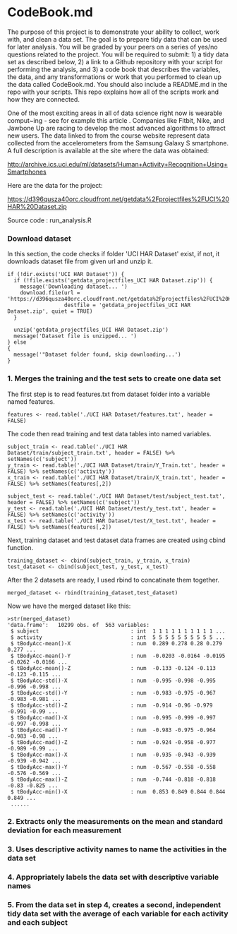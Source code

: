 # CodeBook.md

The purpose of this project is to demonstrate your ability to collect, work with, and clean a data set. The goal is to prepare tidy data that can be used for later analysis. You will be graded by your peers on a series of yes/no questions related to the project. You will be required to submit: 1) a tidy data set as described below, 2) a link to a Github repository with your script for performing the analysis, and 3) a code book that describes the variables, the data, and any transformations or work that you performed to clean up the data called CodeBook.md. You should also include a README.md in the repo with your scripts. This repo explains how all of the scripts work and how they are connected.

One of the most exciting areas in all of data science right now is wearable comput~ing - see for example this article . Companies like Fitbit, Nike, and Jawbone Up are racing to develop the most advanced algorithms to attract new users. The data linked to from the course website represent data collected from the accelerometers from the Samsung Galaxy S smartphone. A full description is available at the site where the data was obtained:

http://archive.ics.uci.edu/ml/datasets/Human+Activity+Recognition+Using+Smartphones

Here are the data for the project:

https://d396qusza40orc.cloudfront.net/getdata%2Fprojectfiles%2FUCI%20HAR%20Dataset.zip

Source code : run_analysis.R

### Download dataset ###

In this section, the code checks if folder 'UCI HAR Dataset' exist, if not, it downloads dataset file from given url and unzip it. 

    if (!dir.exists('UCI HAR Dataset')) {
      if (!file.exists('getdata_projectfiles_UCI HAR Dataset.zip')) {
        message('Downloading dataset... ')
        download.file(url = 'https://d396qusza40orc.cloudfront.net/getdata%2Fprojectfiles%2FUCI%20HAR%20Dataset.zip', 
                      destfile = 'getdata_projectfiles_UCI HAR Dataset.zip', quiet = TRUE)
      }
      
      unzip('getdata_projectfiles_UCI HAR Dataset.zip')
      message('Dataset file is unzipped... ')
    } else
    {
      message('"Dataset folder found, skip downloading...')
    }

### 1. Merges the training and the test sets to create one data set ###

The first step is to read features.txt from dataset folder into a variable named features.

    features <- read.table('./UCI HAR Dataset/features.txt', header = FALSE)

The code then read training and test data tables into named variables.

    subject_train <- read.table('./UCI HAR Dataset/train/subject_train.txt', header = FALSE) %>% setNames(c('subject'))
    y_train <- read.table('./UCI HAR Dataset/train/Y_Train.txt', header = FALSE) %>% setNames(c('activity'))
    x_train <- read.table('./UCI HAR Dataset/train/X_train.txt', header = FALSE) %>% setNames(features[,2])
    
    subject_test <- read.table('./UCI HAR Dataset/test/subject_test.txt', header = FALSE) %>% setNames(c('subject'))
    y_test <- read.table('./UCI HAR Dataset/test/y_test.txt', header = FALSE) %>% setNames(c('activity'))
    x_test <- read.table('./UCI HAR Dataset/test/X_test.txt', header = FALSE) %>% setNames(features[,2])

Next, training dataset and test dataset data frames are created using cbind function.

    training_dataset <- cbind(subject_train, y_train, x_train)
    test_dataset <- cbind(subject_test, y_test, x_test)

After the 2 datasets are ready, I used rbind to concatinate them together.

    merged_dataset <- rbind(training_dataset,test_dataset)

Now we have the merged dataset like this:

    >str(merged_dataset)
    'data.frame':	10299 obs. of  563 variables:
     $ subject                             : int  1 1 1 1 1 1 1 1 1 1 ...
     $ activity                            : int  5 5 5 5 5 5 5 5 5 5 ...
     $ tBodyAcc-mean()-X                   : num  0.289 0.278 0.28 0.279 0.277 ...
     $ tBodyAcc-mean()-Y                   : num  -0.0203 -0.0164 -0.0195 -0.0262 -0.0166 ...
     $ tBodyAcc-mean()-Z                   : num  -0.133 -0.124 -0.113 -0.123 -0.115 ...
     $ tBodyAcc-std()-X                    : num  -0.995 -0.998 -0.995 -0.996 -0.998 ...
     $ tBodyAcc-std()-Y                    : num  -0.983 -0.975 -0.967 -0.983 -0.981 ...
     $ tBodyAcc-std()-Z                    : num  -0.914 -0.96 -0.979 -0.991 -0.99 ...
     $ tBodyAcc-mad()-X                    : num  -0.995 -0.999 -0.997 -0.997 -0.998 ...
     $ tBodyAcc-mad()-Y                    : num  -0.983 -0.975 -0.964 -0.983 -0.98 ...
     $ tBodyAcc-mad()-Z                    : num  -0.924 -0.958 -0.977 -0.989 -0.99 ...
     $ tBodyAcc-max()-X                    : num  -0.935 -0.943 -0.939 -0.939 -0.942 ...
     $ tBodyAcc-max()-Y                    : num  -0.567 -0.558 -0.558 -0.576 -0.569 ...
     $ tBodyAcc-max()-Z                    : num  -0.744 -0.818 -0.818 -0.83 -0.825 ...
     $ tBodyAcc-min()-X                    : num  0.853 0.849 0.844 0.844 0.849 ...
     ......
     
### 2. Extracts only the measurements on the mean and standard deviation for each measurement ###

### 3. Uses descriptive activity names to name the activities in the data set ###

### 4. Appropriately labels the data set with descriptive variable names ###

### 5. From the data set in step 4, creates a second, independent tidy data set with the average of each variable for each activity and each subject ###
